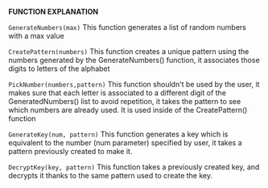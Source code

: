 **FUNCTION EXPLANATION**

``GenerateNumbers(max)``
This function generates a list of random numbers with a max value

``CreatePattern(numbers)``
This function creates a unique pattern using the numbers  generated by the GenerateNumbers() function, it associates those digits to letters of the alphabet

``PickNumber(numbers,pattern)``
This function shouldn't be used by the user, it makes sure that each letter is associated to a different digit of the GeneratedNumbers() list to avoid repetition, it takes the pattern to see which numbers are already used. It is used inside of the CreatePattern() function

``GenerateKey(num, pattern)``
This function generates a key which is equivalent to the number (num parameter) specified by user, it takes a pattern previously created to make it.

``DecryptKey(key, pattern)``
This function takes a previously created key, and decrypts it thanks to the same pattern used to create the key.
